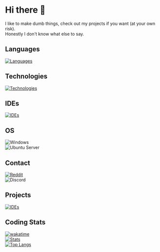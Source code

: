 # Hi there 👋

I like to make dumb things, check out my projects if you want (at your own risk).  
Honestly I don't know what else to say.

## Languages
[![Languages](https://skills.thijs.gg/icons?i=kotlin,java,javascript,typescript,python,cpp,cs,html,css)](https://skills.thijs.gg)

## Technologies
[![Technologies](https://skills.thijs.gg/icons?i=git,nodejs,redis,cloudflare,nginx,gradle,maven)](https://skills.thijs.gg)

## IDEs
[![IDEs](https://skills.thijs.gg/icons?i=idea,vscode,visualstudio)](https://skills.thijs.gg)

## OS
![Windows](https://img.shields.io/badge/Windows-0078D6?style=for-the-badge&logo=windows&logoColor=white)  
![Ubuntu Server](https://img.shields.io/badge/Ubuntu_Server-E95420?style=for-the-badge&logo=ubuntu&logoColor=white)

## Contact
[![Reddit](https://img.shields.io/badge/Debugs__-FF4500?style=for-the-badge&logo=reddit&logoColor=white)](https://www.reddit.com/user/Debugs_)  
![Discord](https://img.shields.io/badge/Debug%237682-%237289DA.svg?style=for-the-badge&logo=discord&logoColor=white)

## Projects
[![IDEs](https://skills.thijs.gg/icons?i=github)](https://github.com/Debuggingss?tab=repositories)

## Coding Stats
[![wakatime](https://wakatime.com/badge/user/d4fe96ce-ba70-4447-8d08-aa46828e37e1.svg)](https://wakatime.com/@Debuggings)  
[![Stats](https://github-readme-stats.vercel.app/api/?username=Debuggingss&theme=dark)](https://github.com/anuraghazra/github-readme-stats)  
[![Top Langs](https://github-readme-stats.vercel.app/api/top-langs/?username=Debuggingss&theme=dark)](https://github.com/anuraghazra/github-readme-stats)
